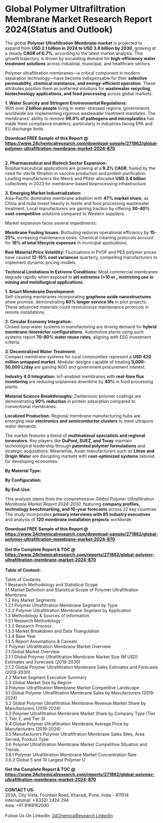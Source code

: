 <h1>Global Polymer Ultrafiltration Membrane Market Research Report 2024(Status and Outlook)</h1><p>The global <strong>Polymer Ultrafiltration Membrane market</strong> is projected to expand from <strong>USD 2.1 billion in 2024 to USD 3.8 billion by 2030</strong>, growing at a steady <strong>CAGR of 6.7%</strong>, according to the latest market analysis. This growth trajectory is driven by escalating demand for <strong>high-efficiency water treatment solutions</strong> across industrial, municipal, and healthcare sectors.</p><p>Polymer ultrafiltration membranes—a critical component in modern separation technology—have become indispensable for their <strong>selective permeability, chemical resistance, and energy-efficient operation</strong>. These attributes position them as preferred solutions for <strong>wastewater recycling, biotechnology applications, and food processing</strong> across global markets.</p><p><strong>1. Water Scarcity and Stringent Environmental Regulations:</strong><br>
With over <strong>2 billion people</strong> living in water-stressed regions, governments worldwide are implementing rigorous wastewater treatment mandates. The membranes' ability to remove <strong>99.9% of pathogens and microplastics</strong> has made them compliance enablers, particularly in industries facing EPA and EU discharge limits.</p><div><b>Download FREE Sample of this Report @ 
            <a href="https://www.24chemicalresearch.com/download-sample/271862/global-polymer-ultrafiltration-membrane-market-2024-870">
            https://www.24chemicalresearch.com/download-sample/271862/global-polymer-ultrafiltration-membrane-market-2024-870</a></b></div><br><p><strong>2. Pharmaceutical and Biotech Sector Expansion:</strong><br>
Biopharmaceutical applications are growing at a <strong>9.2% CAGR</strong>, fueled by the need for sterile filtration in vaccine production and protein purification. Leading manufacturers like Merck and Pfizer allocated <strong>USD 3.4 billion</strong> collectively in 2023 for membrane-based bioprocessing infrastructure.</p><p><strong>3. Emerging Market Industrialization:</strong><br>
Asia-Pacific dominates membrane adoption with <strong>47% market share</strong>, as China and India invest heavily in textile and food processing wastewater treatment. Local manufacturers are gaining traction by offering <strong>30-40% cost-competitive</strong> solutions compared to Western suppliers.</p><p>Market expansion faces several impediments:</p><p><strong>Membrane Fouling Issues:</strong> Biofouling reduces operational efficiency by <strong>15-25%</strong>, increasing maintenance costs. Chemical cleaning protocols account for <strong>18% of total lifecycle expenses</strong> in municipal applications.</p><p><strong>Raw Material Price Volatility:</strong> Fluctuations in PVDF and PES polymer prices have caused <strong>12-15% cost variances</strong> quarterly, compelling manufacturers to implement dynamic pricing models.</p><p><strong>Technical Limitations in Extreme Conditions:</strong> Most commercial membranes degrade rapidly when exposed to <strong>pH extremes (&gt;10 or , restricting use in mining and metallurgical applications.</strong></p><p><strong>1. Smart Membrane Development:</strong><br>
Self-cleaning membranes incorporating <strong>graphene oxide nanostructures</strong> show promise, demonstrating <strong>60% longer service life</strong> in pilot projects. These advanced materials could revolutionize maintenance protocols in remote installations.</p><p><strong>2. Circular Economy Integration:</strong><br>
Closed-loop water systems in manufacturing are driving demand for <strong>hybrid membrane-bioreactor configurations</strong>. Automotive plants using such systems report <strong>70-80% water reuse rates</strong>, aligning with ESG investment criteria.</p><p><strong>3. Decentralized Water Treatment:</strong><br>
Compact membrane systems for rural communities represent a <strong>USD 420 million untapped market</strong>. Modular designs capable of treating <strong>5,000-50,000 L/day</strong> are gaining NGO and government procurement interest.</p><p><strong>Industry 4.0 Integration:</strong> IoT-enabled membranes with <strong>real-time flux monitoring</strong> are reducing unplanned downtime by <strong>40%</strong> in food processing plants.</p><p><strong>Material Science Breakthroughs:</strong> Zwitterionic polymer coatings are demonstrating <strong>90% reduction</strong> in protein adsorption compared to conventional membranes.</p><p><strong>Localized Production:</strong> Regional membrane manufacturing hubs are emerging near <strong>electronics and semiconductor clusters</strong> to meet ultrapure water demands.</p><p>The market features a blend of <strong>multinational specialists and regional innovators</strong>. Key players like <strong>DuPont, SUEZ, and Toray</strong> maintain technological leadership through <strong>patented polymer formulations</strong> and strategic acquisitions. Meanwhile, Asian manufacturers such as <strong>Litree and Origin Water</strong> are disrupting markets with <strong>cost-optimized systems</strong> tailored for developing economies.</p><p><strong>By Material Type:</strong></p><p><strong>By Configuration:</strong></p><p><strong>By End-Use:</strong></p><p>This analysis stems from the comprehensive <em>Global Polymer Ultrafiltration Membrane Market Report 2024-2030</em>, featuring <strong>company profiles, technology benchmarking, and 10-year forecasts</strong> across 22 key countries. The study incorporates <strong>primary interviews with 85 industry executives</strong> and analysis of <strong>120 membrane installation projects</strong> worldwide.</p><div><b>Download FREE Sample of this Report @ 
            <a href="https://www.24chemicalresearch.com/download-sample/271862/global-polymer-ultrafiltration-membrane-market-2024-870">
            https://www.24chemicalresearch.com/download-sample/271862/global-polymer-ultrafiltration-membrane-market-2024-870</a></b></div><br><div><b>Get the Complete Report & TOC @ 
            <a href="https://www.24chemicalresearch.com/reports/271862/global-polymer-ultrafiltration-membrane-market-2024-870">
            https://www.24chemicalresearch.com/reports/271862/global-polymer-ultrafiltration-membrane-market-2024-870</a></b></div><br>
            <b>Table of Content:</b><p>Table of Contents<br />
1 Research Methodology and Statistical Scope<br />
1.1 Market Definition and Statistical Scope of Polymer Ultrafiltration Membrane<br />
1.2 Key Market Segments<br />
1.2.1 Polymer Ultrafiltration Membrane Segment by Type<br />
1.2.2 Polymer Ultrafiltration Membrane Segment by Application<br />
1.3 Methodology & Sources of Information<br />
1.3.1 Research Methodology<br />
1.3.2 Research Process<br />
1.3.3 Market Breakdown and Data Triangulation<br />
1.3.4 Base Year<br />
1.3.5 Report Assumptions & Caveats<br />
2 Polymer Ultrafiltration Membrane Market Overview<br />
2.1 Global Market Overview<br />
2.1.1 Global Polymer Ultrafiltration Membrane Market Size (M USD) Estimates and Forecasts (2019-2030)<br />
2.1.2 Global Polymer Ultrafiltration Membrane Sales Estimates and Forecasts (2019-2030)<br />
2.2 Market Segment Executive Summary<br />
2.3 Global Market Size by Region<br />
3 Polymer Ultrafiltration Membrane Market Competitive Landscape<br />
3.1 Global Polymer Ultrafiltration Membrane Sales by Manufacturers (2019-2024)<br />
3.2 Global Polymer Ultrafiltration Membrane Revenue Market Share by Manufacturers (2019-2024)<br />
3.3 Polymer Ultrafiltration Membrane Market Share by Company Type (Tier 1, Tier 2, and Tier 3)<br />
3.4 Global Polymer Ultrafiltration Membrane Average Price by Manufacturers (2019-2024)<br />
3.5 Manufacturers Polymer Ultrafiltration Membrane Sales Sites, Area Served, Product Type<br />
3.6 Polymer Ultrafiltration Membrane Market Competitive Situation and Trends<br />
3.6.1 Polymer Ultrafiltration Membrane Market Concentration Rate<br />
3.6.2 Global 5 and 10 Largest Polymer U</p><div><b>Get the Complete Report & TOC @ 
            <a href="https://www.24chemicalresearch.com/reports/271862/global-polymer-ultrafiltration-membrane-market-2024-870">
            https://www.24chemicalresearch.com/reports/271862/global-polymer-ultrafiltration-membrane-market-2024-870</a></b></div><br><b>CONTACT US:</b><br>
            203A, City Vista, Fountain Road, Kharadi, Pune, India - 411014<br>
            International: +1(332) 2424 294<br>
            Asia: +91 9169162030 <br><br>
            Follow Us On LinkedIn: <a href="https://www.linkedin.com/company/24chemicalresearch/">24ChemicalResearch LinkedIn</a>